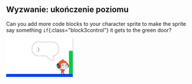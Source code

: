 ## Wyzwanie: ukończenie poziomu

Can you add more code blocks to your character sprite to make the sprite say something `if`{:class="block3control"} it gets to the green door?

![screenshot](images/dodge-win.png)